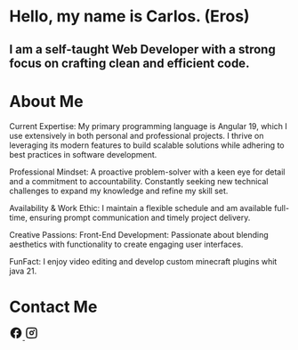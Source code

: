  <body>
    <div class="header">
      <h1>Hello, my name is Carlos. (Eros)</h1>
      <h2>
        I am a self-taught Web Developer with a strong focus on crafting clean
        and efficient code.
      </h2>
    </div>
    <div class="about-Me">
      <h1>About Me</h1>
      <p>
        Current Expertise: My primary programming language is Angular 19, which
        I use extensively in both personal and professional projects. I thrive
        on leveraging its modern features to build scalable solutions while
        adhering to best practices in software development.
      </p>
      <p>
        Professional Mindset: A proactive problem-solver with a keen eye for
        detail and a commitment to accountability. Constantly seeking new
        technical challenges to expand my knowledge and refine my skill set.
      </p>
      <p>
        Availability & Work Ethic: I maintain a flexible schedule and am
        available full-time, ensuring prompt communication and timely project
        delivery.
      </p>
      <p>
        Creative Passions: Front-End Development: Passionate about blending
        aesthetics with functionality to create engaging user interfaces.
      </p>
      <p>
        FunFact: I enjoy video editing and develop custom minecraft plugins whit
        java 21.
      </p>
    </div>
    <div class="Contact Me">
        <h1>Contact Me</h1>
      <a href="https://www.facebook.com/profile.php?id=61567436076150">
        <svg
          xmlns="http://www.w3.org/2000/svg"
          width="24"
          height="24"
          viewBox="0 0 24 24"
        >
          <path
            fill="currentColor"
            d="M22 12c0-5.52-4.48-10-10-10S2 6.48 2 12c0 4.84 3.44 8.87 8 9.8V15H8v-3h2V9.5C10 7.57 11.57 6 13.5 6H16v3h-2c-.55 0-1 .45-1 1v2h3v3h-3v6.95c5.05-.5 9-4.76 9-9.95"
          />
        </svg>
      </a>
      <a href="https://www.instagram.com/eros.175v2/">
        <svg
          xmlns="http://www.w3.org/2000/svg"
          width="24"
          height="24"
          viewBox="0 0 24 24"
        >
          <g fill="none">
            <path
              stroke="currentColor"
              stroke-width="2"
              d="M3 11c0-3.771 0-5.657 1.172-6.828S7.229 3 11 3h2c3.771 0 5.657 0 6.828 1.172S21 7.229 21 11v2c0 3.771 0 5.657-1.172 6.828S16.771 21 13 21h-2c-3.771 0-5.657 0-6.828-1.172S3 16.771 3 13z"
            />
            <circle cx="16.5" cy="7.5" r="1.5" fill="currentColor" />
            <circle
              cx="12"
              cy="12"
              r="3"
              stroke="currentColor"
              stroke-width="2"
            />
          </g>
        </svg>
      </a>
    </div>
  </body>
